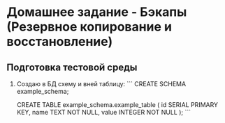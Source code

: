 # Домашнее задание - Бэкапы (Резервное копирование и восстановление)

## Подготовка тестовой среды

  1) Создаю в БД схему и вней таблицу: 
    ```
      CREATE SCHEMA example_schema;

      CREATE TABLE example_schema.example_table (
          id SERIAL PRIMARY KEY,
          name TEXT NOT NULL,
          value INTEGER NOT NULL
      );
    ```

